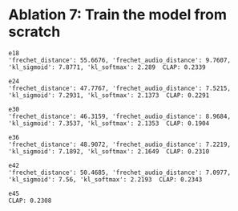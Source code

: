 # Ablation 7: Train the model from scratch

    e18
    'frechet_distance': 55.6676, 'frechet_audio_distance': 9.7607, 'kl_sigmoid': 7.8771, 'kl_softmax': 2.289  CLAP: 0.2339

    e24
    'frechet_distance': 47.7767, 'frechet_audio_distance': 7.5215, 'kl_sigmoid': 7.2931, 'kl_softmax': 2.1373  CLAP: 0.2291

    e30
    'frechet_distance': 46.3159, 'frechet_audio_distance': 8.9684, 'kl_sigmoid': 7.3537, 'kl_softmax': 2.1353  CLAP: 0.1904

    e36
    'frechet_distance': 48.9072, 'frechet_audio_distance': 7.2219, 'kl_sigmoid': 7.1892, 'kl_softmax': 2.1649  CLAP: 0.2310

    e42
    'frechet_distance': 50.4685, 'frechet_audio_distance': 7.0977, 'kl_sigmoid': 7.56, 'kl_softmax': 2.2193  CLAP: 0.2343

    e45
    CLAP: 0.2308

    